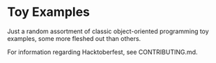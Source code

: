 # Toy Examples

Just a random assortment of classic object-oriented programming toy examples, 
some more fleshed out than others.

For information regarding Hacktoberfest, see CONTRIBUTING.md.